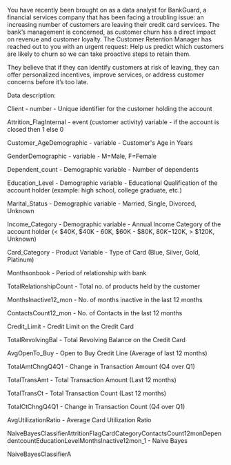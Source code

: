 You have recently been brought on as a data analyst for BankGuard, a financial services company that has been facing a troubling issue: an increasing number of customers are leaving their credit card services. The bank’s management is concerned, as customer churn has a direct impact on revenue and customer loyalty. The Customer Retention Manager has reached out to you with an urgent request: Help us predict which customers are likely to churn so we can take proactive steps to retain them.

They believe that if they can identify customers at risk of leaving, they can offer personalized incentives, improve services, or address customer concerns before it’s too late.

Data description:

Client - number - Unique identifier for the customer holding the account

Attrition_FlagInternal - event (customer activity) variable - if the account is closed then 1 else 0

Customer_AgeDemographic - variable - Customer's Age in Years

GenderDemographic - variable - M=Male, F=Female

Dependent_count - Demographic variable - Number of dependents

Education_Level - Demographic variable - Educational Qualification of the account holder (example: high school, college graduate, etc.)

Marital_Status - Demographic variable - Married, Single, Divorced, Unknown

Income_Category - Demographic variable - Annual Income Category of the account holder (< $40K, $40K - 60K, $60K - $80K, $80K-$120K, > $120K, Unknown)

Card_Category - Product Variable - Type of Card (Blue, Silver, Gold, Platinum)

Monthsonbook - Period of relationship with bank

TotalRelationshipCount - Total no. of products held by the customer

MonthsInactive12_mon - No. of months inactive in the last 12 months

ContactsCount12_mon - No. of Contacts in the last 12 months

Credit_Limit - Credit Limit on the Credit Card

TotalRevolvingBal - Total Revolving Balance on the Credit Card

AvgOpenTo_Buy - Open to Buy Credit Line (Average of last 12 months)

TotalAmtChngQ4Q1 - Change in Transaction Amount (Q4 over Q1)

TotalTransAmt - Total Transaction Amount (Last 12 months)

TotalTransCt - Total Transaction Count (Last 12 months)

TotalCtChngQ4Q1 - Change in Transaction Count (Q4 over Q1)

AvgUtilizationRatio - Average Card Utilization Ratio

NaiveBayesClassifierAttritionFlagCardCategoryContactsCount12monDependentcountEducationLevelMonthsInactive12mon_1 - Naive Bayes

NaiveBayesClassifierA
